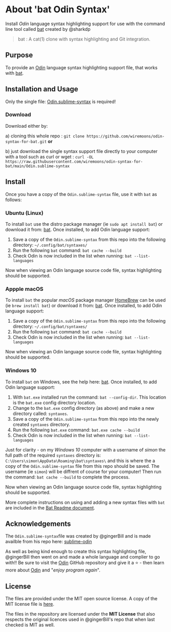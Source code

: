 # About 'bat Odin Syntax'

Install *Odin* language syntax highlighting support for use with the command 
line tool called [bat](https://github.com/sharkdp/bat) created by @sharkdp

> bat : A cat(1) clone with syntax highlighting and Git integration.


## Purpose

To provide an [Odin](https://odin-lang.org) language syntax 
highlighting support file, that works with [bat](https://github.com/sharkdp/bat).


## Installation and Usage

Only the single file: [Odin.sublime-syntax](https://github.com/wiremoons/odin-syntax-for-bat/blob/main/Odin.sublime-syntax) is required!

### Download
Download either by:

a) cloning this whole repo : `git clone https://github.com/wiremoons/odin-syntax-for-bat.git` **or** 

b) just download the single syntax support file directly to your computer with a tool such as curl or wget : `curl -OL https://raw.githubusercontent.com/wiremoons/odin-syntax-for-bat/main/Odin.sublime-syntax`


## Install
Once you have a copy of the `Odin.sublime-syntax` file, use it with `bat` as follows:

### Ubuntu (Linux)

To install `bat` use the distro package manager (ie `sudo apt install bat`) or download it from: [bat](https://github.com/sharkdp/bat). Once installed, to add Odin language support:

1. Save a copy of the `Odin.sublime-syntax` from this repo into the following 
directory: `~/.config/bat/syntaxes/`
2. Run the following `bat` command: `bat cache --build`
3. Check Odin is now included in the list when running: `bat --list-languages`

Now when viewing an Odin language source code file, syntax highlighting should 
be supported.

### Appple macOS

To install `bat` the popular *macOS* package manager [HomeBrew](https://brew.sh) can be used (ie `brew install bat`) or download it from: [bat](https://github.com/sharkdp/bat). Once installed, to add Odin language support:

1. Save a copy of the `Odin.sublime-syntax` from this repo into the following 
directory: `~/.config/bat/syntaxes/`
2. Run the following `bat` command: `bat cache --build`
3. Check Odin is now included in the list when running: `bat --list-languages`

Now when viewing an Odin language source code file, syntax highlighting should 
be supported.

### Windows 10

To install `bat` on Windows, see the help here: [bat](https://github.com/sharkdp/bat). Once installed, to add Odin language support:

1. With `bat.exe` installed run the command: `bat --config-dir`. This location is the `bat.exe` config directory location.
2. Change to the `bat.exe` config directory (as above) and make a new directory called: `syntaxes`.
3. Save a copy of the `Odin.sublime-syntax` from this repo into the newly created `syntaxes` directory.
4. Run the following `bat.exe` command: `bat.exe cache --build`
5. Check Odin is now included in the list when running: `bat --list-languages`

Just for clarity - on my *Windows 10* computer with a username of *simon* the full path of the 
required `syntaxes` directory is: `C:\Users\simon\AppData\Roaming\bat\syntaxes\` and this is 
where the a copy of the `Odin.sublime-syntax` file from this repo should be saved. The 
username (ie `simon`) will be diffrent of course for your computer! Then run the 
command: `bat cache --build` to complete the process.

Now when viewing an Odin language source code file, syntax highlighting should 
be supported.
 
More complete instructions on using and adding a new syntax files with `bat` are 
included in the [Bat Readme document](https://github.com/sharkdp/bat#adding-new-syntaxes--language-definitions).


## Acknowledgements

The `Odin.sublime-syntax`file was created by @gingerBill and is made availble from his repo here: [sublime-odin](https://github.com/odin-lang/sublime-odin/tree/master)

As well as being kind enough to create this syntax highlighting file, @gingerBill then went on and made a whole language and complier to go with!! Be sure to visit the [Odin](https://github.com/odin-lang/Odin) GitHub repository and give it a ⭐️ - then learn more about [Odin](https://odin-lang.org) and "*enjoy program again*".


## License

The files are provided under the MIT open source license. A copy of the 
MIT license file is [here](./LICENSE).

The files in the repository are licensed under the **MIT License** that also 
respects the original licences used in @gingerBill's repo that when last checked is MIT 
as well.
